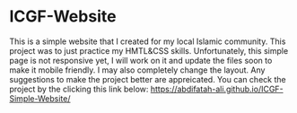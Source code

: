 # ICGF-Website
This is a simple website that I created for my local Islamic community. This project was to just practice my HMTL&CSS skills. Unfortunately, this simple page is not responsive yet, I will work on it and update the files soon to make it mobile friendly. I may also completely change the layout. Any suggestions to make the project better are appreicated. 
You can check the project by the clicking this link below:
https://abdifatah-ali.github.io/ICGF-Simple-Website/
